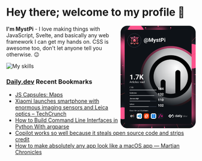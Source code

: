 # Hey there; welcome to my profile 👋

<a href="https://app.daily.dev/MystPi"><img src="https://github.com/MystPi/MystPi/blob/main/devcard.svg" width="200" alt="MystPi's Dev Card" align="right"/></a>

**I'm MystPi** - I love making things with JavaScript, Svelte, and basically any web framework I can get my hands on. CSS is awesome too, don't let anyone tell you otherwise. 😉

![My skills](https://skillicons.dev/icons?i=svelte,js,html,css,py,ruby,react,tailwind)

### [Daily.dev](https://daily.dev) Recent Bookmarks
<!-- daily.dev BOOKMARKS:START -->
- [JS Capsules: Maps](https://app.daily.dev/posts/5vGbO5ufm?utm_source=rss&utm_medium=bookmarks&utm_campaign=Itr6mLfRdMms0HCyePtl9)
- [Xiaomi launches smartphone with enormous imaging sensors and Leica optics – TechCrunch](https://app.daily.dev/posts/JgnTcNI4G?utm_source=rss&utm_medium=bookmarks&utm_campaign=Itr6mLfRdMms0HCyePtl9)
- [How to Build Command Line Interfaces in Python With argparse](https://app.daily.dev/posts/6f89133577d267eb574223848332b6cc?utm_source=rss&utm_medium=bookmarks&utm_campaign=Itr6mLfRdMms0HCyePtl9)
- [Copilot works so well because it steals open source code and strips credit](https://app.daily.dev/posts/CXVOf8Poe?utm_source=rss&utm_medium=bookmarks&utm_campaign=Itr6mLfRdMms0HCyePtl9)
- [How to make absolutely any app look like a macOS app — Martian Chronicles](https://app.daily.dev/posts/doiYGXkVB?utm_source=rss&utm_medium=bookmarks&utm_campaign=Itr6mLfRdMms0HCyePtl9)
<!-- daily.dev BOOKMARKS:END -->
